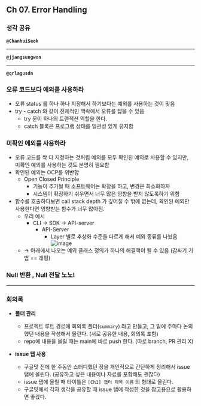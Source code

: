 ## **Ch 07. Error Handling**

### **생각 공유**

**`@ChanhuiSeok`**

---

**`@jjangsungwon`** 

---

**`@qrlagusdn`** 
### 오류 코드보다 예외를 사용하라

- 오류 status 를 하나 하나 지정해서 하기보다는 예외를 사용하는 것이 맞음
- try - catch 와 같이 전체적인 맥락에서 오류를 잡을 수 있음
    - try 문이 하나의 트랜잭션 역할을 한다.
    - catch 블록은 프로그램 상태를 일관성 있게 유지함

### 미확인 에외를 사용하라

- 오류 코드를 싹 다 지정하는 것처럼 예외를 모두 확인된 예외로 사용할 수 있지만, 미확인 예외를 사용하는 것도 분명히 필요함
- 확인된 예외는 OCP를 위반함
    - Open Closed Principle
        - 기능이 추가될 때 소프트웨어는 확장을 하고, 변경은 최소화하자
        - 시스템이 확장하기 쉬우면서 너무 많은 영향을 받지 않도록하기 위함
- 함수를 호출하다보면 call stack depth 가 깊어질 수 밖에 없는데, 확인된 예외만 사용한다면 영향받는 함수가 너무 많아짐.
    - 우리 예시
        - CLI → SDK → API-server
            - API-Server
                - Layer 별로 추상화 수준을 다르게 해서 예외 종류를 나눴음
                ![image](https://user-images.githubusercontent.com/37402136/184379529-01780885-5ceb-4e35-afcf-ebabc98a94f8.png)
    - → 아래에서 나오는 예외 클래스 정의가 하나의 해결책이 될 수 있음 (감싸기 기법 == 래핑)

### Null 반환 , Null 전달 노노!
---

### **회의록**

- **폴더 관리**
  - 프로젝트 루트 경로에 회의록 폴더(`summary`) 라고 만들고, 그 밑에 주마다 논의했던 내용을 작성해서 올린다. (서로 공유한 내용, 회의록 포함)
  - repo에 내용을 올릴 때는 main에 바로 push 한다. (따로 branch, PR 관리 X)

- **issue 탭 사용**
  - 구글밋 전에 한 주동안 스터디했던 장을 개인적으로 간단하게 정리해서 issue 탭에 올린다. (공유하고 싶은 내용이나 자료를 포함해도 괜찮다)
  - issue 탭에 올릴 때 타이틀은 `[Ch1] 챕터 제목 이름` 의 형태로 올린다.
  - 구글밋에서 각자 생각을 공유할 때 issue 탭에 작성한 것을 참고용으로 활용하면 좋겠다.
